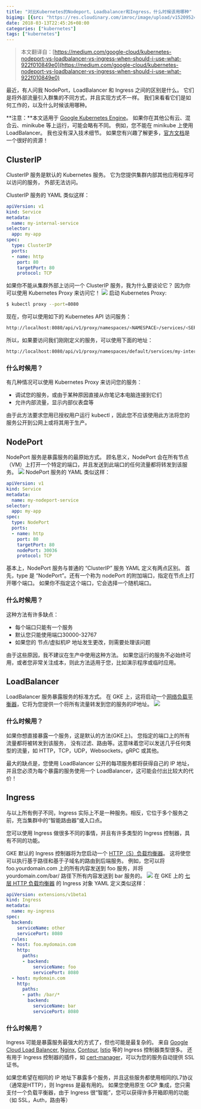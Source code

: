 ```yaml
---
title: "对比Kubernetes的Nodeport、Loadbalancer和Ingress，什么时候该用哪种"
bigimg: [{src: "https://res.cloudinary.com/imroc/image/upload/v1520952425/blog/k8s/scifi-banner.jpg", desc: "ingress"}]
date: 2018-03-13T22:45:26+08:00
categories: ["kubernetes"]
tags: ["kubernetes"]
---
```

> 本文翻译自：[https://medium.com/google-cloud/kubernetes-nodeport-vs-loadbalancer-vs-ingress-when-should-i-use-what-922f010849e0](https://medium.com/google-cloud/kubernetes-nodeport-vs-loadbalancer-vs-ingress-when-should-i-use-what-922f010849e0)

最近，有人问我 NodePort，LoadBalancer 和 Ingress 之间的区别是什么。 它们是将外部流量引入群集的不同方式，并且实现方式不一样。 我们来看看它们是如何工作的，以及什么时候该用哪种。  
  
**注意：**本文适用于 [Google Kubernetes Engine](https://cloud.google.com/kubernetes-engine/)。 如果你在其他公有云、混合云、minikube 等上运行，可能会略有不同。 例如，您不能在 minikube 上使用 LoadBalancer。 我也没有深入技术细节。 如果您有兴趣了解更多，[官方文档](https://kubernetes.io/docs/concepts/services-networking/service/)是一个很好的资源！

## ClusterIP
ClusterIP 服务是默认的 Kubernetes 服务。 它为您提供集群内部其他应用程序可以访问的服务， 外部无法访问。  
  
ClusterIP 服务的 YAML 类似这样：
``` yaml
apiVersion: v1
kind: Service
metadata:  
  name: my-internal-service
selector:    
  app: my-app
spec:
  type: ClusterIP
  ports:  
  - name: http
    port: 80
    targetPort: 80
    protocol: TCP
```

如果你不能从集群外部上访问一个 ClusterIP 服务，我为什么要谈论它？ 因为你可以使用 Kubernetes Proxy 来访问它！
<img src="https://res.cloudinary.com/imroc/image/upload/v1520947097/blog/k8s/kubernetes-proxy.png">
启动 Kubernetes Proxy:
``` bash
$ kubectl proxy --port=8080
```
现在，你可以使用如下的 Kubernetes API 访问服务：
``` bash
http://localhost:8080/api/v1/proxy/namespaces/<NAMESPACE>/services/<SERVICE-NAME>:<PORT-NAME>/
```
所以，如果要访问我们刚刚定义的服务，可以使用下面的地址：
``` bash
http://localhost:8080/api/v1/proxy/namespaces/default/services/my-internal-service:http/
```

### 什么时候用？
有几种情况可以使用 Kubernetes Proxy 来访问您的服务：

- 调试您的服务，或由于某种原因直接从你笔记本电脑连接到它们
- 允许内部流量，显示内部仪表盘等

由于此方法要求您用已授权用户运行 kubectl ，因此您不应该使用此方法将您的服务公开到公网上或将其用于生产。

## NodePort
NodePort 服务是暴露服务的最原始方式。 顾名思义，NodePort 会在所有节点（VM）上打开一个特定的端口，并且发送到此端口的任何流量都将转发到该服务。
<img src="https://res.cloudinary.com/imroc/image/upload/v1520948622/blog/k8s/kubernetes-nodeport.png">
NodePort 服务的 YAML 类似这样：
``` yaml
apiVersion: v1
kind: Service
metadata:  
  name: my-nodeport-service
selector:    
  app: my-app
spec:
  type: NodePort
  ports:  
  - name: http
    port: 80
    targetPort: 80
    nodePort: 30036
    protocol: TCP
```
基本上，NodePort 服务与普通的 “ClusterIP” 服务 YAML 定义有两点区别。 首先，type 是 “NodePort”。还有一个称为 nodePort 的附加端口，指定在节点上打开哪个端口。 如果你不指定这个端口，它会选择一个随机端口。
### 什么时候用？
这种方法有许多缺点：

- 每个端口只能有一个服务
- 默认您只能使用端口30000-32767
- 如果您的 节点/虚拟机IP 地址发生更改，则需要处理该问题

由于这些原因，我不建议在生产中使用这种方法。 如果您运行的服务不必始终可用，或者您非常关注成本，则此方法适用于您，比如演示程序或临时应用。

## LoadBalancer
LoadBalancer 服务暴露服务的标准方式。 在 GKE 上，这将启动一个[网络负载平衡器](https://cloud.google.com/compute/docs/load-balancing/network/)，它将为您提供一个将所有流量转发到您的服务的IP地址。
<img src="https://res.cloudinary.com/imroc/image/upload/v1520949676/blog/k8s/kubernetes-loadbalancer.png">
### 什么时候用？
如果你想直接暴露一个服务，这是默认的方法(GKE上)。 您指定的端口上的所有流量都将被转发到该服务， 没有过滤、路由等。这意味着您可以发送几乎任何类型的流量，如 HTTP，TCP，UDP，Websockets，gRPC 或其他。

最大的缺点是，您使用 LoadBalancer 公开的每项服务都将获得自己的 IP 地址，并且您必须为每个暴露的服务使用一个 LoadBalancer，这可能会付出比较大的代价！

## Ingress
与以上所有例子不同，Ingress 实际上不是一种服务。相反，它位于多个服务之前，充当集群中的“智能路由器”或入口点。

您可以使用 Ingress 做很多不同的事情，并且有许多类型的 Ingress 控制器，具有不同的功能。

GKE 默认的 Ingress 控制器将为您启动一个 [HTTP（S）负载均衡器](https://cloud.google.com/compute/docs/load-balancing/http/)。 这将使您可以执行基于路径和基于子域名的路由到后端服务。 例如，您可以将 foo.yourdomain.com 上的所有内容发送到 foo 服务，并将 yourdomain.com/bar/ 路径下所有内容发送到 bar 服务的。
<img src="https://res.cloudinary.com/imroc/image/upload/v1520951161/blog/k8s/kubernetes-ingress.png">
在 GKE 上的 [七层 HTTP 负载均衡器](https://cloud.google.com/compute/docs/load-balancing/http/) 的 Ingress 对象 YAML 定义类似这样：
``` yaml
apiVersion: extensions/v1beta1
kind: Ingress
metadata:
  name: my-ingress
spec:
  backend:
    serviceName: other
    servicePort: 8080
  rules:
  - host: foo.mydomain.com
    http:
      paths:
      - backend:
          serviceName: foo
          servicePort: 8080
  - host: mydomain.com
    http:
      paths:
      - path: /bar/*
        backend:
          serviceName: bar
          servicePort: 8080
```
### 什么时候用？
Ingress 可能是暴露服务最强大的方式了，但也可能是最复杂的。 来自 [Google Cloud Load Balancer](https://cloud.google.com/kubernetes-engine/docs/tutorials/http-balancer), [Nginx](https://github.com/kubernetes/ingress-nginx), [Contour](https://github.com/heptio/contour), [Istio](https://istio.io/docs/tasks/traffic-management/ingress.html) 等的 Ingress 控制器类型很多。 还有用于 Ingress 控制器的插件，如 [cert-manager](https://github.com/jetstack/cert-manager)，可以为您的服务自动提供 SSL 证书。

如果您希望在相同的 IP 地址下暴露多个服务，并且这些服务都使用相同的L7协议（通常是HTTP），则 Ingress 是最有用的。 如果您使用原生 GCP 集成，您只需支付一个负载平衡器，由于 Ingress 很“智能”，您可以获得许多开箱即用的功能（如 SSL，Auth，路由等）
